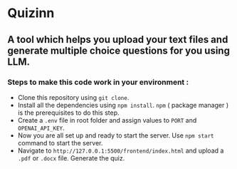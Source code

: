 # Quizinn


## A tool which helps you upload your text files and generate multiple choice questions for you using LLM.

### Steps to make this code work in your environment : 
- Clone this repository using ``` git clone ```.
- Install all the dependencies using ``` npm install ```. ```npm``` ( package manager ) is the prerequisites to do this step.
- Create a ``` .env ``` file in root folder and assign values to ```PORT``` and ```OPENAI_API_KEY```.
- Now you are all set up and ready to start the server. Use ```npm start``` command to start the server.
- Navigate to ```http://127.0.0.1:5500/frontend/index.html``` and upload a ```.pdf``` or ```.docx``` file. Generate the quiz.